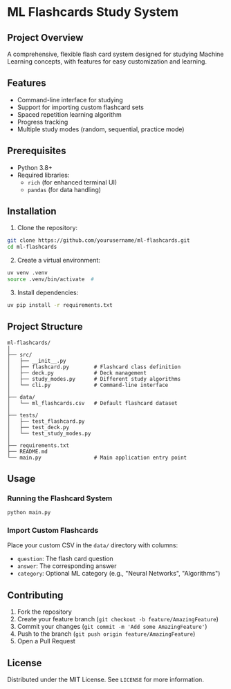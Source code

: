 # ML Flashcards Study System

## Project Overview
A comprehensive, flexible flash card system designed for studying Machine Learning concepts, with features for easy customization and learning.

## Features
- Command-line interface for studying
- Support for importing custom flashcard sets
- Spaced repetition learning algorithm
- Progress tracking
- Multiple study modes (random, sequential, practice mode)

## Prerequisites
- Python 3.8+
- Required libraries:
  - `rich` (for enhanced terminal UI)
  - `pandas` (for data handling)

## Installation
1. Clone the repository:
```bash
git clone https://github.com/yourusername/ml-flashcards.git
cd ml-flashcards
```

2. Create a virtual environment:
```bash
uv venv .venv
source .venv/bin/activate  #
```

3. Install dependencies:
```bash
uv pip install -r requirements.txt
```

## Project Structure
```
ml-flashcards/
│
├── src/
│   ├── __init__.py
│   ├── flashcard.py        # Flashcard class definition
│   ├── deck.py             # Deck management
│   ├── study_modes.py      # Different study algorithms
│   └── cli.py              # Command-line interface
│
├── data/
│   └── ml_flashcards.csv   # Default flashcard dataset
│
├── tests/
│   ├── test_flashcard.py
│   ├── test_deck.py
│   └── test_study_modes.py
│
├── requirements.txt
├── README.md
└── main.py                 # Main application entry point
```

## Usage
### Running the Flashcard System
```bash
python main.py
```

### Import Custom Flashcards
Place your custom CSV in the `data/` directory with columns:
- `question`: The flash card question
- `answer`: The corresponding answer
- `category`: Optional ML category (e.g., "Neural Networks", "Algorithms")

## Contributing
1. Fork the repository
2. Create your feature branch (`git checkout -b feature/AmazingFeature`)
3. Commit your changes (`git commit -m 'Add some AmazingFeature'`)
4. Push to the branch (`git push origin feature/AmazingFeature`)
5. Open a Pull Request

## License
Distributed under the MIT License. See `LICENSE` for more information.
